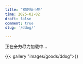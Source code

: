 ```yaml
---
title: "双胞胎小狗"
time: 2025-02-02
draft: false
comment: true
slug: '/ddog/'

---
```


正在~~全力~~尽力加载中…

{{< gallery "images/goods/ddog">}}